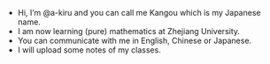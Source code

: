 - Hi, I’m @a-kiru and you can call me Kangou which is my Japanese name. 
- I am now learning (pure) mathematics at Zhejiang University.
- You can communicate with me in English, Chinese or Japanese.
- I will upload some notes of my classes. 
